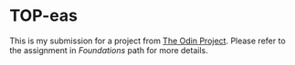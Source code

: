 # TOP-eas

This is my submission for a project from [The Odin Project](https://www.theodinproject.com).
Please refer to the assignment in *Foundations* path for more details.